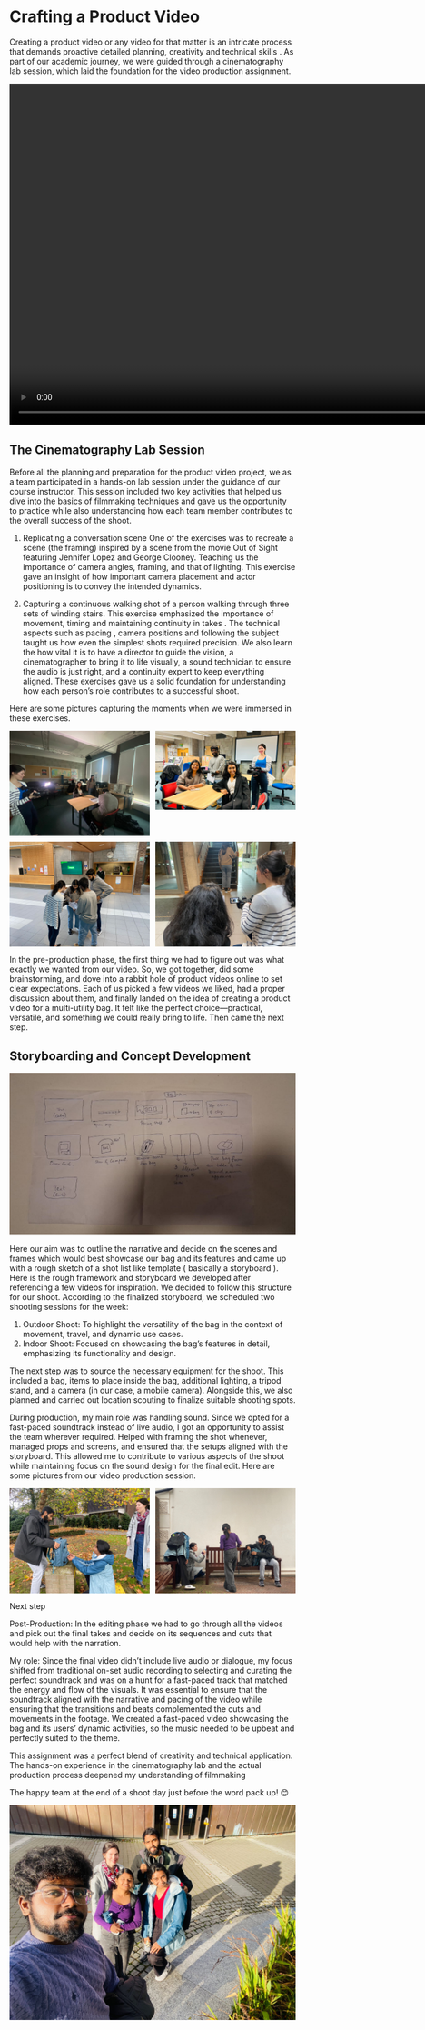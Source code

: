 <!-- <iframe width="560" height="315" src="https://github.com/Mridulahnair/react-portfolio/raw/refs/heads/main/src/assets/Bag.mp4" frameborder="0" allow="accelerometer; autoplay; clipboard-write; encrypted-media; gyroscope; picture-in-picture" allowfullscreen></iframe> -->

# Crafting a Product Video 

Creating a product video or any video for that matter is an intricate process that demands proactive detailed planning, creativity and technical skills . As part of our academic journey, we were guided through a cinematography lab session, which laid the foundation for the video production assignment.

<video width="950" height="600" controls>
  <source src="https://github.com/Mridulahnair/react-portfolio/raw/refs/heads/main/src/assets/Bag.mp4" type="video/mp4">
  Your browser does not support the video tag.
</video>

## The Cinematography Lab Session

Before all the planning and preparation for the product video project, we as a team participated in a hands-on lab session under the guidance of our course instructor. This session included two key activities that helped us dive into the basics of filmmaking techniques and gave us the opportunity to practice while also understanding how each team member contributes to the overall success of the shoot.

1. Replicating a conversation scene 
One of the exercises was to recreate a scene (the framing) inspired by a scene from the movie Out of Sight featuring Jennifer Lopez and George Clooney. Teaching us the importance of camera angles, framing, and that of lighting. This exercise gave an insight of how important camera placement and actor positioning is to convey the intended dynamics.

2. Capturing a continuous walking shot of a person walking through three sets of winding stairs. This exercise emphasized the importance of movement, timing and maintaining continuity in takes . The technical aspects such as pacing , camera positions and following the subject taught us how even the simplest shots required precision.
We also learn the how vital it is to have a director to guide the vision, a cinematographer to bring it to life visually, a sound technician to ensure the audio is just right, and a continuity expert to keep everything aligned. These exercises gave us a solid foundation for understanding how each person’s role contributes to a successful shoot.

Here are some pictures capturing the moments when we were immersed in these exercises. 

<div style="display: grid; grid-template-columns: repeat(2, 1fr); gap: 10px;">
  <img src="https://github.com/Mridulahnair/react-portfolio/blob/main/src/assets/1.jpeg?raw=true" alt="Image 1" style="width: 100%; height: auto;">
  <img src="https://github.com/Mridulahnair/react-portfolio/blob/main/src/assets/2.jpeg?raw=true" alt="Image 2" style="width: 100%; height: auto;">
  <img src="https://github.com/Mridulahnair/react-portfolio/blob/main/src/assets/3.jpeg?raw=true" alt="Image 3" style="width: 100%; height: auto;">
  <img src="https://github.com/Mridulahnair/react-portfolio/blob/main/src/assets/4.jpeg?raw=true" alt="Image 4" style="width: 100%; height: auto;">
</div>

In the pre-production phase, the first thing we had to figure out was what exactly we wanted from our video. So, we got together, did some brainstorming, and dove into a rabbit hole of product videos online to set clear expectations. Each of us picked a few videos we liked, had a proper discussion about them, and finally landed on the idea of creating a product video for a multi-utility bag. It felt like the perfect choice—practical, versatile, and something we could really bring to life. Then came the next step.

## Storyboarding and Concept Development  

![Image 5](https://github.com/Mridulahnair/react-portfolio/blob/main/src/assets/5.jpeg?raw=true)

Here our aim was to outline the narrative and decide on the scenes and frames which would best showcase our bag and its features and came up with a rough sketch of a shot list like template ( basically a storyboard ).
Here is the rough framework and storyboard we developed after referencing a few videos for inspiration. We decided to follow this structure for our shoot. According to the finalized storyboard, we scheduled two shooting sessions for the week:
1.	Outdoor Shoot: To highlight the versatility of the bag in the context of movement, travel, and dynamic use cases.
2.	Indoor Shoot: Focused on showcasing the bag’s features in detail, emphasizing its functionality and design.

The next step was to source the necessary equipment for the shoot. This included a bag, items to place inside the bag, additional lighting, a tripod stand, and a camera (in our case, a mobile camera). Alongside this, we also planned and carried out location scouting to finalize suitable shooting spots.

During production, my main role was handling sound. Since we opted for a fast-paced soundtrack instead of live audio, I got an opportunity to assist the team wherever required. Helped with framing the shot whenever, managed props and screens, and ensured that the setups aligned with the storyboard. This allowed me to contribute to various aspects of the shoot while maintaining focus on the sound design for the final edit. Here are some pictures from our video production session. 

<div style="display: grid; grid-template-columns: repeat(2, 1fr); gap: 10px;">
    <img src="https://github.com/Mridulahnair/react-portfolio/blob/main/src/assets/6.jpeg?raw=true" alt="Image 6" style="width: 100%; height: auto;">
    <img src="https://github.com/Mridulahnair/react-portfolio/blob/main/src/assets/7.jpeg?raw=true" alt="Image 7" style="width: 100%; height: auto;">
</div>

Next step

Post-Production:
In the editing phase we had to go through all the videos and pick out the final takes and decide on its sequences and cuts that would help with the narration.

My role: Since the final video didn’t include live audio or dialogue, my focus shifted from traditional on-set audio recording to selecting and curating the perfect soundtrack and was on a hunt for a fast-paced track that matched the energy and flow of the visuals.
It was essential to ensure that the soundtrack aligned with the narrative and pacing of the video while ensuring that the transitions and beats complemented the cuts and movements in the footage. We created a fast-paced video showcasing the bag and its users’ dynamic activities, so the music needed to be upbeat and perfectly suited to the theme.

This assignment was a perfect blend of creativity and technical application. The hands-on experience in the cinematography lab and the actual production process deepened my understanding of filmmaking

The happy team at the end of a shoot day just before the word pack up! 😊

![Image 8](https://github.com/Mridulahnair/react-portfolio/blob/main/src/assets/8.jpeg?raw=true)


